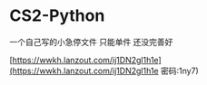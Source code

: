 ﻿# CS2-Python
 一个自己写的小急停文件
 只能单件 还没完善好
 
[https://wwkh.lanzout.com/ij1DN2gl1h1e](https://wwkh.lanzout.com/ij1DN2gl1h1e
密码:1ny7)
